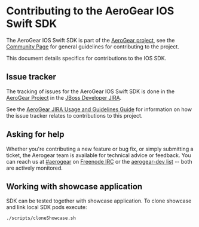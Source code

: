 # Contributing to the AeroGear IOS Swift SDK

The AeroGear IOS Swift SDK is part of the [AeroGear project](https://aerogear.org/), see the [Community Page](https://aerogear.org/community) for general guidelines for contributing to the project.

This document details specifics for contributions to the IOS SDK.

## Issue tracker

The tracking of issues for the AeroGear IOS Swift SDK is done in the [AeroGear Project](https://issues.jboss.org/projects/AGIOS/issues) in the [JBoss Developer JIRA](https://issues.jboss.org).

See the [AeroGear JIRA Usage and Guidelines Guide](https://aerogear.org/docs/guides/JIRAUsage/) for information on how the issue tracker relates to contributions to this project.

## Asking for help

Whether you're contributing a new feature or bug fix, or simply submitting a
ticket, the Aerogear team is available for technical advice or feedback. 
You can reach us at [#aerogear](ircs://chat.freenode.net:6697/aerogear-dev) on [Freenode IRC](https://freenode.net/) or the 
[aerogear-dev list](https://groups.google.com/forum/#!forum/aerogear)
-- both are actively monitored.

## Working with showcase application

SDK can be tested together with showcase application.
To clone showcase and link local SDK pods execute:

```
./scripts/cloneShowcase.sh
```